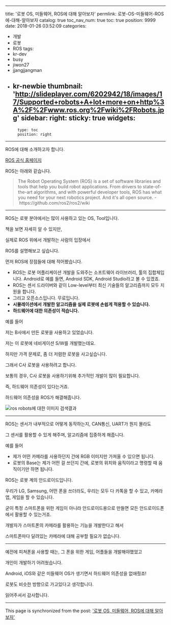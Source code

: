 
---
title: '로봇 OS, 미들웨어, ROS에 대해 알아보자'
permlink: 로봇-OS-미들웨어-ROS에-대해-알아보자
catalog: true
toc_nav_num: true
toc: true
position: 9999
date: 2018-01-26 03:52:09
categories:
- 개발
- 로봇
- ROS
tags:
- kr-dev
- busy
- jiwon27
- jjangjjangman
- kr-newbie
thumbnail: 'http://slideplayer.com/6202942/18/images/17/Supported+robots+A+lot+more+on+http%3A%2F%2Fwww.ros.org%2Fwiki%2FRobots.jpg'
sidebar:
    right:
        sticky: true
widgets:
    -
        type: toc
        position: right
---


ROS에 대해 소개하고자 합니다.

<a href="http://www.ros.org/">ROS 공식 홈페이지</a>

ROS는 아래와 같습니다.
<blockquote>The Robot Operating System (ROS) is a set of software libraries and tools that help you build robot applications. From drivers to state-of-the-art algorithms, and with powerful developer tools, ROS has what you need for your next robotics project. And it's all open source. - https://github.com/ros2/ros2/wiki</blockquote>

<hr />

ROS는 로봇 분야에서는 많이 사용하고 있는 OS, Tool입니다.

책을 보면 자세히 알 수 있지만,

실제로 ROS 위에서 개발하는 사람의 입장에서

ROS를 설명해보고 싶습니다.

먼저 ROS에 장점들에 대해 적어봤습니다.
<ul>
 	<li>ROS는 로봇 어플리케이션 개발을 도와주는 소프트웨어 라이브러리, 툴의 집합체입니다. Android로 예를 들면, Android SDK, Android Studio라고 볼 수 있겠죠.</li>
 	<li>ROS는 센서 드라이버와 같이 Low-level부터 최신 기술들의 알고리즘까지 모두 지원을 합니다.</li>
 	<li>그리고 오픈소스입니다. 무료입니다.</li>
 	<li><strong>시뮬레이션에서 개발한 알고리즘을 실제 로봇에 손쉽게 적용할 수 있습니다.</strong></li>
 	<li><strong>하드웨어에 대한 의존성이 적습니다.</strong></li>
</ul>
예를 들어

저는 B사에서 만든 로봇을 사용하고 있었습니다.

저는 이 로봇에 네비게이션 S/W를 개발했는데요.

하지만 가격 문제로, 좀 더 저렴한 로봇을 사고싶습니다.

그래서 C사 로봇을 사용하려고 합니다.

보통의 경우, C사 로봇을 사용하기위해 추가적인 개발이 많이 필요합니다.

즉, 하드웨어 의존성이 있다는거죠.

하드웨어 의존성을 ROS가 해결해줍니다.

<img src="http://slideplayer.com/6202942/18/images/17/Supported+robots+A+lot+more+on+http%3A%2F%2Fwww.ros.org%2Fwiki%2FRobots.jpg" alt="ros robots에 대한 이미지 검색결과" />

<hr />

ROS는 센서가 내부적으로 어떻게 동작하는지, CAN통신, UART가 뭔지 몰라도

그 센서를 활용할 수 있게 해주며, 알고리즘에 집중하게 해줍니다.

예를 들어
<ul>
 	<li>제가 어떤 카메라를 사용하던지 간에 RGB 이미지만 가져올 수 있으면 됩니다.</li>
 	<li>로봇의 Base는 제가 어떤 걸 쓰던지 간에, 로봇의 위치와 움직이라고 명령할 때 움직이기만 하면 됩니다.</li>
</ul>
ROS는 로봇 계의 안드로이드입니다.

우리가 LG, Samsung, 어떤 폰을 쓰더라도, 우리는 모두 다 카톡을 할 수 있고, 카메라 앱, 게임을 할 수 있습니다.

굳이 특정 스마트폰을 위한 게임이 아니라 안드로이드용으로 만들면 모든 안드로이드폰에서 활용할 수 있는거죠.

개발자가 스마트폰의 카메라를 활용하는 기능을 개발한다고 해서

스마트폰마다 달려있는 카메라에 대해 공부할 필요가 없습니다.

<hr />

예전에 피쳐폰을 사용할 때는, 그 폰을 위한 게임, 어플들을 개발해야했었고

개인이 개발하기 어려웠습니다.

Android, iOS와 같은 미들웨어 OS가 생기면서 하드웨어 의존성을 없애줬죠!

로봇도 비슷한 방향으로 가고있다고 생각합니다.

읽어주셔서 감사합니다.

- - -

This page is synchronized from the post: ['로봇 OS, 미들웨어, ROS에 대해 알아보자'](https://steempeak.com/@jacobyu/os-ros)

